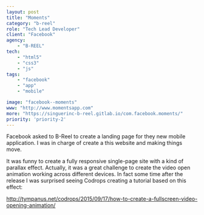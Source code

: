 ```yaml
---
layout: post
title: "Moments"
category: "b-reel"
role: "Tech Lead Developer"
client: "Facebook"
agency:
    - "B-REEL"
tech:
    - "html5"
    - "css3"
    - "js"
tags:
    - "facebook"
    - "app"
    - "mobile"

image: "facebook--moments"
www: "http://www.momentsapp.com"
more: "https://singuerinc-b-reel.gitlab.io/com.facebook.moments/"
priority: 'priority-2'
---
```


Facebook asked to B-Reel to create a landing page for they new mobile application. I was in charge of create a this website and making things move.  

It was funny to create a fully responsive single-page site with a kind of parallax effect. Actually, it was a great challenge to create the video open animation working across different devices. In fact some time after the release I was surprised seeing Codrops creating a tutorial based on this effect:

<a href='http://tympanus.net/codrops/2015/09/17/how-to-create-a-fullscreen-video-opening-animation/' target='\_blank'>http://tympanus.net/codrops/2015/09/17/how-to-create-a-fullscreen-video-opening-animation/</a>
